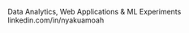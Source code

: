 Data Analytics, Web Applications & ML Experiments
linkedin.com/in/nyakuamoah


<!---
nyakuamoah/nyakuamoah is a ✨ special ✨ repository because its `README.md` (this file) appears on your GitHub profile.
You can click the Preview link to take a look at your changes.
--->
